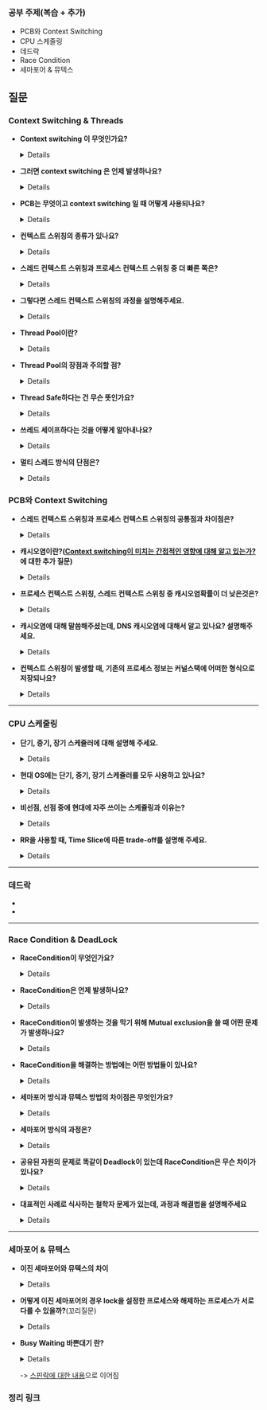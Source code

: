 ### 공부 주제(복습 + 추가)

- PCB와 Context Switching
- CPU 스케줄링
- 데드락
- Race Condition
- 세마포어 & 뮤텍스


## 질문
### Context Switching & Threads

- **Context switching 이 무엇인가요?**
  <details>
    CPU가 이전의 프로세스 상태를 PCB에 보관하고, 또 다른 프로세스의 정보를 PCB에 읽어 레지스터에 적재하는 과정<br>
  </details>
    
- **그러면 context switching 은 언제 발생하나요?**
  <details>
    주어진 time slice를 다 사용했거나, IO 작업을 해야하거나, 다른 리소스를 기다려야 하거나<br>
  </details>

- **PCB는 무엇이고 context switching 일 때 어떻게 사용되나요?**
  <details>
    프로세스 메타데이터들을 저장해 놓는 곳, 한 PCB 안에는 한 프로세스의 정보가 담김. Linked list 방식으로 관리<br>
  </details>
    
- **컨텍스트 스위칭의 종류가 있나요?**
  <details>
    스레드 컨텍스트 스위칭, 프로세스 컨텍스트 스위칭<br>
  </details>

- **스레드 컨텍스트 스위칭과 프로세스 컨텍스트 스위칭 중 더 빠른 쪽은?**
  <details>
    프로세스는 하나 이상의 쓰레드를 포함한다. 이 쓰레드들은 고유한 Stack영역의 메모리와 고유한 registers를 할당 받으며 Heap영역의 메모리에서 선언된 데이터는 서로 공유한다.<br>
    동일한 프로세스 속에서 thread context switching이 발생할 경우 processor는 stack영역의 주소와 registers 주소를 포함한 thread의 context 정보만을 변경하면 된다.<br>
    하지만 process context switching이 발생할 경우 processor는 thread의 context뿐만 아니라 process의 context까지 모두 변경해야 한다.<br>
  </details>
    
- **그렇다면 스레드 컨텍스트 스위칭의 과정을 설명해주세요.**
  <details>
    1. 현재 실행 중인 스레드의 상태를 저장합니다.<br>
    - CPU 레지스터의 값(CPU 레지스터에 저장된 프로세스의 상태 값, PC(Program Counter), SP(Stack Pointer), 레지스터 값 등)을 저장합니다.<br>
    - 현재 스레드의 스택과 힙 등의 메모리 공간에서 필요한 상태 정보를 저장합니다.<br>
    2. 스케줄러가 선택한 다음 실행할 스레드의 상태를 복원합니다.<br>
        - 선택된 스레드의 CPU 레지스터 값과 메모리 공간에서 필요한 상태 정보를 복원합니다.<br>
        - 복원된 상태를 기반으로 CPU는 다음 스레드를 실행합니다.<br>
    3. 스케줄러는 선택된 스레드가 이전에 실행되지 않았던 스레드인 경우, 스레드의 초기화 작업을 수행합니다.<br>
        - 초기화 작업에는 스레드 스택의 설정, 스레드 상태의 변경, 스레드 우선순위 설정 등이 포함될 수 있습니다.<br>
    4. 다음 스레드가 실행되면, CPU는 이전 스레드의 상태를 복원할 때 저장했던 정보를 사용하여 이전 스레드에서 실행을 계속합니다.<br>
    TCB 언급 여부
    <br>
  </details>

- **Thread Pool이란?**
  <details>
    보통의 경우 쓰레드를 생성하고 종료하는 작업은 비용이 크므로, 쓰레드 풀은 미리 쓰레드를 생성해 두고 요청이 발생하면 해당 작업을 수행할 쓰레드를 할당합니다. 쓰레드 풀에서 생성된 쓰레드는 일정 시간이       지나면 종료되지 않고 대기 상태로 남아 있습니다.
    <br>
  </details>
    
- **Thread Pool의 장점과 주의할 점?**
  <details>
    <장점><br>
    1. 쓰레드 생성/종료 비용이 줄어듭니다.<br>
    2. 쓰레드 생성과 동시에 쓰레드가 수행되지 않고 대기 상태로 남아 있으므로, 쓰레드 생성과 수행의 비율이 균형적으로 유지됩니다.<br>
    3. 쓰레드의 생성과 수행을 분리할 수 있으므로, 쓰레드 생성 시간에 구애받지 않고 작업을 수행할 수 있습니다.<br>
    4. 동시에 처리 가능한 쓰레드의 개수를 제한함으로써 과도한 자원 소비를 방지할 수 있습니다.<br>
    5. 쓰레드 풀 내의 쓰레드는 동일한 작업을 수행하기 때문에 실행 시간이 일정해집니다.<br>
    <주의점><br>
    1. 쓰레드의 개수를 적절히 설정해야 합니다. 쓰레드의 개수가 너무 적으면 작업 처리 속도가 늦어질 수 있고, 너무 많으면 오히려 성능이 저하될 수 있습니다.<br>
    2. 너무 많은 쓰레드를 생성하면 컨텍스트 스위칭 오버헤드가 발생할 수 있습니다.<br>
    3. 작업 처리 시간이 긴 경우, 쓰레드 풀 내의 쓰레드들이 모두 일시적으로 사용 중일 수 있어 다른 작업 처리가 지연될 수 있습니다.<br>
    <br>
  </details>

- **Thread Safe하다는 건 무슨 뜻인가요?**
  <details>
    멀티 스레드 프로그래밍에서 일반적으로 어떤 함수나 변수, 혹은 객체가 여러 스레드로부터 동시에 접근이 이루어져도 프로그램의 실행에 문제가 없음을 뜻한다.
    <br>
  </details>
    
- **쓰레드 세이프하다는 것을 어떻게 알아내나요?**
  <details>
    1. 전역 변수나 힙, 파일과 같이 여러 스레드가 동시에 접근할 수 있는 자원을 사용하는가?<br>
    2. 핸들과 포인터를 통한 데이터의 간접 접근이 가능한가?<br>
    3. 부수 효과를 가져오는 코드가 있는가?<br><br>
    - Mutual Exclusion (상호 배제)<br>
    - Atomic Operation (원자 연산)<br>
    - Thread-Local Storage (쓰레드 지역 저장소)<br>
    - Re-Entrancy (재진입성)<br>
    <br>
  </details>

- **멀티 스레드 방식의 단점은?**
  <details>
    - 동기화 문제 - 공유자원에 대한 동기화 처리<br>
    - 오버헤드 - 여러개의 스레드를 생성하고 관리하기 위한 추가적인 오버헤드 발생 (컨택스트 스위칭)<br>
    - Race condition 발생 가능성<br>
    - 디버깅과 테스팅의 어려움<br>
    <br>
  </details>

### PCB와 Context Switching

- **스레드 컨텍스트 스위칭과 프로세스 컨텍스트 스위칭의 공통점과 차이점은?**

  <details>
  공통점<br>
  - 커널 모드에서 실행<br>
  - CPU의 레지스터 상태를 교체<br>
  <br>
  차이점<br>
  - 프로세스 컨텍스트 스위칭은 가상(virtual) 메모리 주소 관련 처리를 추가로 수행<br>
  - MMU(메모리 메니지먼트 유닛)도 새로운 프로세스의 주소체계를 바라볼수 있도록 수정<br>
  - TLB라고 불리는 가상 메모리의 주소와 실제 물리적인 메모리의 주소에 맵핑 정보를 들고 있는 캐시역할을 하는 TLB도 비워줘야한다.<br></details>

- **캐시오염이란?([Context switching이 미치는 간접적인 영향에 대해 알고 있는가?](/4주차.md)에 대한 추가 질문)** 

  <details>
  컴퓨터 시스템에서 캐시 메모리에 잘못된 데이터가 저장되어 있는 상태로 컨텍스트 스위칭이 일어난 직후 캐시를 조회할 경우 이전 프로세스or스레드 관련 캐시가 저장되어 있기 때문이다.
  즉 컨텍스트 스위칭이란 스레드나 프로세스가 바뀌는 것이기에 캐시에 저장되어 있는 프로세스나 스레드의 정보와 일치하지 않을 경우가 많아진다.
  </details>

- **프로세스 컨텍스트 스위칭, 스레드 컨텍스트 스위칭 중 캐시오염확률이 더 낮은것은?**

  <details>
  스레드컨텍스트 스위칭.<br> 스레드 컨텍스트 스위칭은 같은 프로세스에서만 발생하고 공유데이터가 없는 독립적인 프로세스보다 데이터 교환 빈도가 적다. <br>
  그러나, 스레드 컨텍스트 스위칭에서도 스레드 간에 공유되는 데이터를 접근하는 패턴이 다르면 캐시오염이 일어난다. 
  </details>

- **캐시오염에 대해 말씀해주셨는데, DNS 캐시오염에 대해서 알고 있나요? 설명해주세요.**

  <details>
  도메인 네임 서버(DNS)의 Resolver 캐시에 변조된 주소를 주입하여 사용자가 웹페이지 접속 시 공격자가 의도한 페이지로 접속을 유도하는 주소 변조 공격 
  <br><br>
  이것을 막기 위한 방법은?<br>
  DNS서버 캐시 크기 조정, DNS 서버 업데이트, 캐시 덤프 제한 등
  </details>

- **컨텍스트 스위칭이 발생할 때, 기존의 프로세스 정보는 커널스택에 어떠한 형식으로 저장되나요?**

  <details>
  PCB정보가 커널스택에 저장된다.
  (해당 질문 레퍼지토리분 작성자분이 말씀하시길 그냥 PCB정보가 저장되는 걸 알라는 질문이셨다고 하십니다)
  </details>

------

### CPU 스케줄링

- **단기, 중기, 장기 스케쥴러에 대해 설명해 주세요.**

  <details>
  단기 스케쥴러는 어떤 프로세스를 실행시킬지, <br>
  중기 스케쥴러는 메모리 공간이 부족한 경우 어떤 프로세스를 Swap Out(프로세스를 내리는 것) 할건지, <br>
      장기 스케쥴러는 어떤 프로세스를 Ready Queue에 보낼지 결정한다.<br></details>

- **현대 OS에는 단기, 중기, 장기 스케쥴러를 모두 사용하고 있나요?**

  <details>
  아니요 현재는 단기 스케쥴러만 사용하고 있으며, 중기와 장기는 가상메모리로 인해 없어진 상태입니다. <br>
  왜?) 가상메모리로 인해 Ready Queue에 올라갈 프로세스의 수를 조절하지 않아도 되기 때문에
  </details>

- **비선점, 선점 중에 현대에 자주 쓰이는 스케쥴링과 이유는?**

  <details>
  선점스케쥴링. 특히, 대규모 시스템에서는 다양한 프로세스 및 스레드가 동시에 실행되는 경우가 많기 때문에, 선점 스케쥴링 방식이 필요합니다. <br>
  또한, 실시간 시스템에서는 정확한 타이밍이 중요하므로, 선점 스케쥴링이 필요합니다. <br>
  선점 스케쥴링은 CPU를 강제로 빼앗아 사용할 수 있기 때문에, 비선점 스케쥴링에 비해 오버헤드가 적습니다.<br>
  </details>

- **RR을 사용할 때, Time Slice에 따른 trade-off를 설명해 주세요.**

  <details>
  time quantum 이 너무 짧으면 Context Switching이 자주 발생해 Overhead가 증가한다.<br>
  time quantum 이 너무 길면 response time 이 길어진다.
  </details>

  

------

### 데드락


- 


- 

------

### Race Condition & DeadLock

- **RaceCondition이 무엇인가요?**
  <details>두 개 이상의 프로세스가 공통 자원을 병렬적으로 읽거나 쓰는 동작을 할 때, 공용 데이터에 대한 접근 순서에 따라 결과값이 달라지는 상황<br></details>
- **RaceCondition은 언제 발생하나요?**

  <details>
    1. 커널 작업을 수행하는 중 인터럽트 발생<br>
    2. 프로세스가 시스템 콜을 하여 커널모드로 진입 할 때 컨텍스트 스위칭이 발생할 때<br>
    3. 멀티 프로세서 환경에서 공유 메모리 내의 커널 데이터에 접근 할 때<br></details>
- **RaceCondition이 발생하는 것을 막기 위해 Mutual exclusion을 쓸 때 어떤 문제가 발생하나요?**

  <details>
  1. **Mutual exclusion**<br>
    두개 이상의 프로세스가 공유자원에 동시에 접근하는 것을 막는 것.<br>
  2. Mutual Exclusion으로 인한 DeadLock 발생.<br>
  3. Starvation 발생.<br>
  </details>


- **RaceCondition을 해결하는 방법에는 어떤 방법들이 있나요?**
  <details>
  - Mutex<br>
  - Semaphor<br>
  </details>
- **세마포어 방식과 뮤텍스 방법의 차이점은 무엇인가요?**
  <details>뮤텍스(Mutex)는 상호 배제 기법 중 하나로, 공유 자원에 대한 동시 접근을 방지하기 위해 사용됩니다. 뮤텍스는 한 번에 하나의 스레드만이 공유 자원에 접근할 수 있도록 잠금(lock)을 걸어서 사용합니다. 뮤텍스를 소유하고 있는 스레드만이 뮤텍스를 해제할 수 있습니다. 뮤텍스는 잠금을 얻을 수 없는 스레드가 대기할 수 있도록 효율적으로 구현되어 있습니다.<br><br>
  세마포어(Semaphore)는 카운팅 세마포어와 이진 세마포어 두 가지 종류가 있습니다. 카운팅 세마포어는 지정된 값 이상의 스레드가 접근할 수 없도록 제한하는 방식입니다. 이진 세마포어는 뮤텍스와 비슷한 역할을 하지만, 뮤텍스가 상호 배제 기법에 중점을 두는 반면 세마포어는 자원의 개수를 나타내는 카운터를 가지고, 그 카운터 값이 0인 경우 스레드를 대기시키는 방식입니다.<br>
</details>

- **세마포어 방식의 과정은?**
  <details>
  1. 세마포어 초기화: 공유 자원을 사용하기 전에 세마포어 값을 초기화합니다.<br>
  2. 세마포어 값 확인: 공유 자원에 접근하려는 프로세스나 쓰레드는 세마포어 값을 확인합니다.<br>
  3. 세마포어 값 감소: 공유 자원에 접근하는 프로세스나 쓰레드는 세마포어 값을 1 감소시킵니다.<br>
  4. 공유 자원 접근: 세마포어 값이 0인 경우, 공유 자원에 접근할 수 있습니다. 이때, 다른 프로세스나 쓰레드가 이미 공유 자원을 점유하고 있다면, 세마포어 값이 0이 될 때까지 대기합니다.<br>
  5. 공유 자원 사용 완료: 공유 자원 사용이 끝난 후, 세마포어 값을 1 증가시킵니다.<br>
  6. 세마포어 값 반환: 공유 자원 사용이 끝난 후, 세마포어 값을 반환합니다<br>
  <br>
  </details>
  
- **공유된 자원의 문제로 똑같이 Deadlock이 있는데 RaceCondition은 무슨 차이가 있나요?**
  <details>자원을 할당 받고 성공적으로 프로세스를 실행시켰는가<br></details>
  
- **대표적인 사례로 식사하는 철학자 문제가 있는데, 과정과 해결법을 설명해주세요**
  <details>
  <과정><br>
  1. 일정 시간 생각을 한다.<br>
  2. 왼쪽 포크가 사용 가능해질 때까지 대기한다. 만약 사용 가능하다면 집어든다.<br>
  3. 오른쪽 포크가 사용 가능해질 때까지 대기한다. 만약 사용 가능하다면 집어든다.<br>
  4. 양쪽의 포크를 잡으면 일정 시간만큼 식사를 한다.<br>
  5. 오른쪽 포크를 내려놓는다.<br>
  6. 왼쪽 포크를 내려놓는다.<br>
  7. 다시 1번으로 돌아간다.<br>
  <해결법><br>
  1. 홀수 짝수를 매겨서 홀수면 왼쪽부터, 짝수면 오른쪽부터 포크를 잡는다.<br>
  2. 타임아웃 설정<br>
  3. 철학자 상태 구분<br>
  <br>
  </details>
    
    


------

### 세마포어 & 뮤텍스


- **이진 세마포어와 뮤텍스의 차이**

  <details>
  뮤텍스와 이진 세마포어의 핵심 차이는 뮤텍스의 경우 lock을 설정한(값을 0으로 설정한) 프로세스만이 lock을 해제할 수 있다. <br>
  반면, 이진 세마포어의 경우 lock을 설정한 프로세스와 해제하는 프로세스가 서로 다를 수 있다.
  <br>
  따라서, 뮤텍스는 상호 배제 기능만을 제공하며, 이진 세마포어는 상호 배제 외에도 프로세스 간의 통신 기능을 제공하기 때문에, <br>
  상황에 따라 둘 중 적절한 동기화 메커니즘을 선택하여 사용해야 합니다.<br></details>

- **어떻게 이진 세마포어의 경우 lock을 설정한 프로세스와 해제하는 프로세스가 서로 다를 수 있을까?**(꼬리질문)

  <details>
  이진 세마포어의 경우, 값이 0인 경우 해당 자원에 대한 락이 설정되어 있는 상태이고, 값이 1인 경우 자원에 대한 락이 해제된 상태입니다. <br>
  따라서 락을 설정하고 해제하는 것은 단순히 값의 증감으로 이루어집니다.<br>
  이진 세마포어는 뮤텍스와 달리 lock과 unlock이라는 명령어가 없으며, wait()과 signal() 함수를 사용합니다. <br>
  wait() 함수는 세마포어 값을 감소시켜 자원에 대한 락을 설정하는데, 이때 값이 0이 되면 해당 프로세스는 블로킹되어 대기합니다. <br>
  signal() 함수는 세마포어 값을 증가시켜 자원에 대한 락을 해제하는데, 이때 값이 1이 되면 대기하고 있던 프로세스 중 하나를 깨웁니다.<br>
  따라서, 이진 세마포어에서 lock을 설정한 프로세스는 wait() 함수를 호출하여 락을 설정하고, lock을 해제하는 프로세스는 signal() 함수를 호출하여 락을 해제합니다. 이러한 방식으로 락을 설정하고 해제하는 프로세스가 서로 다를 수 있습니다.<br>
  </details>

- **Busy Waiting 바쁜대기 란?**

  <details>
      OS에서는 원하는 자원을 얻기 위해 기다리는 것이 아니라 권한을 얻을 때까지 확인하는 것을 의미한다. <br>
  기다리는 쓰레드가 공유 자원을 사용할수 있는지 없는지 계속해서 무한 루프를 돌면서 조건문을 체크하는 방식<br>
  </details>

  -> [스핀락에 대한 내용](/6주차.md)으로 이어짐

### 정리 링크
